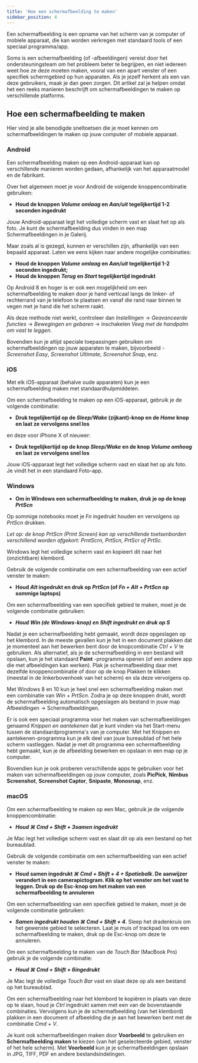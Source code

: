 ```yaml
---
title: 'Hoe een schermafbeelding te maken'
sidebar_position: 4
---
```


Een schermafbeelding is een opname van het scherm van je computer of mobiele apparaat, die kan worden verkregen met standaard tools of een speciaal programma/app.

Soms is een schermafbeelding (of -afbeeldingen) vereist door het ondersteuningsteam om het probleem beter te begrijpen, en niet iedereen weet hoe ze deze moeten maken, vooral van een apart venster of een specifiek schermgebied op hun apparaten. Als je jezelf herkent als een van deze gebruikers, maak je dan geen zorgen. Dit artikel zal je helpen omdat het een reeks manieren beschrijft om schermafbeeldingen te maken op verschillende platforms.

## Hoe een schermafbeelding te maken

Hier vind je alle benodigde sneltoetsen die je moet kennen om schermafbeeldingen te maken op jouw computer of mobiele apparaat.

### Android

Een schermafbeelding maken op een Android-apparaat kan op verschillende manieren worden gedaan, afhankelijk van het apparaatmodel en de fabrikant.

Over het algemeen moet je voor Android de volgende knoppencombinatie gebruiken:

- **Houd de knoppen *Volume omlaag* en *Aan/uit* tegelijkertijd 1-2 seconden ingedrukt**

Jouw Android-apparaat legt het volledige scherm vast en slaat het op als foto. Je kunt de schermafbeelding dus vinden in een map Schermafbeeldingen in je Galerij.

Maar zoals al is gezegd, kunnen er verschillen zijn, afhankelijk van een bepaald apparaat. Laten we eens kijken naar andere mogelijke combinaties:

- **Houd de knoppen *Volume omlaag* en *Aan/uit* tegelijkertijd 1-2 seconden ingedrukt;**
- **Houd de knoppen *Terug* en *Start* tegelijkertijd ingedrukt**

Op Android 8 en hoger is er ook een mogelijkheid om een schermafbeelding te maken door je hand verticaal langs de linker- of rechterrand van je telefoon te plaatsen en vanaf die rand naar binnen te vegen met je hand die het scherm raakt.

Als deze methode niet werkt, controleer dan *Instellingen* → *Geavanceerde functies* → *Bewegingen en gebaren* → inschakelen *Veeg met de handpalm om vast te leggen*.

Bovendien kun je altijd speciale toepassingen gebruiken om schermafbeeldingen op jouw apparaten te maken, bijvoorbeeld - *Screenshot Easy*, *Screenshot Ultimate*, *Screenshot Snap*, enz.

### iOS

Met elk iOS-apparaat (behalve oude apparaten) kun je een schermafbeelding maken met standaardhulpmiddelen.

Om een schermafbeelding te maken op een iOS-apparaat, gebruik je de volgende combinatie:

- **Druk tegelijkertijd op de *Sleep/Wake* (zijkant)-knop en de *Home* knop en laat ze vervolgens snel los**

en deze voor iPhone X of nieuwer:

- **Druk tegelijkertijd op de knop *Sleep/Wake* en de knop *Volume omhoog* en laat ze vervolgens snel los**

Jouw iOS-apparaat legt het volledige scherm vast en slaat het op als foto. Je vindt het in een standaard Foto-app.

### Windows

- **Om in Windows een schermafbeelding te maken, druk je op de knop *PrtScn***

Op sommige notebooks moet je *Fn* ingedrukt houden en vervolgens op *PrtScn* drukken.

*Let op: de knop PrtScn (Print Screen) kan op verschillende toetsenborden verschillend worden afgekort: PrntScrn, PrtScn, PrtScr of PrtSc.*

Windows legt het volledige scherm vast en kopieert dit naar het (onzichtbare) klembord.

Gebruik de volgende combinatie om een schermafbeelding van een actief venster te maken:

- **Houd *Alt* ingedrukt en druk op *PrtScn* (of *Fn + Alt + PrtScn* op sommige laptops)**

Om een schermafbeelding van een specifiek gebied te maken, moet je de volgende combinatie gebruiken:

- ***Houd *Win* (de Windows-knop) en *Shift* ingedrukt en druk op ***S******

Nadat je een schermafbeelding hebt gemaakt, wordt deze opgeslagen op het klembord. In de meeste gevallen kun je het in een document plakken dat je momenteel aan het bewerken bent door de knopcombinatie *Ctrl + V* te gebruiken. Als alternatief, als je de schermafbeelding in een bestand wilt opslaan, kun je het standaard **Paint** -programma openen (of een andere app die met afbeeldingen kan werken). Plak je schermafbeelding daar met dezelfde knoppencombinatie of door op de knop Plakken te klikken (meestal in de linkerbovenhoek van het scherm) en sla deze vervolgens op.

Met Windows 8 en 10 kun je heel snel een schermafbeelding maken met een combinatie van *Win + PrtScn*. Zodra je op deze knoppen drukt, wordt de schermafbeelding automatisch opgeslagen als bestand in jouw map Afbeeldingen → Schermafbeeldingen.

Er is ook een speciaal programma voor het maken van schermafbeeldingen genaamd *Knippen en aantekenen* dat je kunt vinden via het Start-menu tussen de standaardprogramma's van je computer. Met het Knippen en aantekenen-programma kun je elk deel van jouw bureaublad of het hele scherm vastleggen. Nadat je met dit programma een schermafbeelding hebt gemaakt, kun je de afbeelding bewerken en opslaan in een map op je computer.

Bovendien kun je ook proberen verschillende apps te gebruiken voor het maken van schermafbeeldingen op jouw computer, zoals **PicPick**, **Nimbus Screenshot**, **Screenshot Captor**, **Snipaste**, **Monosnap**, enz.

### macOS

Om een schermafbeelding te maken op een Mac, gebruik je de volgende knoppencombinatie:

- ***Houd ***⌘ Cmd + Shift + 3***samen ingedrukt***

Je Mac legt het volledige scherm vast en slaat dit op als een bestand op het bureaublad.

Gebruik de volgende combinatie om een schermafbeelding van een actief venster te maken:

- **Houd samen ingedrukt *⌘ Cmd + Shift + 4 + Spatiebalk*.  De aanwijzer verandert in een camerapictogram. Klik op het venster om het vast te leggen. Druk op de Esc-knop om het maken van een schermafbeelding te annuleren**

Om een schermafbeelding van een specifiek gebied te maken, moet je de volgende combinatie gebruiken:

- ***Samen ingedrukt houden ***⌘ Cmd + Shift + 4******. Sleep het dradenkruis om het gewenste gebied te selecteren. Laat je muis of trackpad los om een schermafbeelding te maken, druk op de Esc-knop om deze te annuleren.

Om een schermafbeelding te maken van de *Touch Bar* (MacBook Pro) gebruik je de volgende combinatie:

- ***Houd ***⌘ Cmd + Shift + 6***ingedrukt***

Je Mac legt de volledige *Touch Bar* vast en slaat deze op als een bestand op het bureaublad.

Om een schermafbeelding naar het klembord te kopiëren in plaats van deze op te slaan, houd je *Ctrl* ingedrukt samen met een van de bovenstaande combinaties. Vervolgens kun je de schermafbeelding (van het klembord) plakken in een document of afbeelding die je aan het bewerken bent met de combinatie *Cmd + V*.

Je kunt ook schermafbeeldingen maken door **Voorbeeld** te gebruiken en **Schermafbeelding maken** te kiezen (van het geselecteerde gebied, venster of het hele scherm). Met **Voorbeeld** kun je je schermafbeeldingen opslaan in JPG, TIFF, PDF en andere bestandsindelingen.
